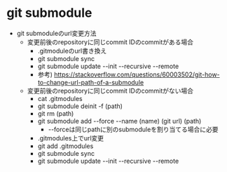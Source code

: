 # git submodule

* git submoduleのurl変更方法
  * 変更前後のrepositoryに同じcommit IDのcommitがある場合
    * .gitmoduleのurl書き換え
    * git submodule sync
    * git submodule update --init --recursive --remote
    * 参考) https://stackoverflow.com/questions/60003502/git-how-to-change-url-path-of-a-submodule
  * 変更前後のrepositoryに同じcommit IDのcommitがない場合
    * cat .gitmodules
    * git submodule deinit -f (path)
    * git rm (path)
    * git submodule add --force --name (name) (git url) (path)
      * --forceは同じpathに別のsubmoduleを割り当てる場合に必要
    * .gitmodules上でurl変更
    * git add .gitmodules
    * git submodule sync
    * git submodule update --init --recursive --remote
